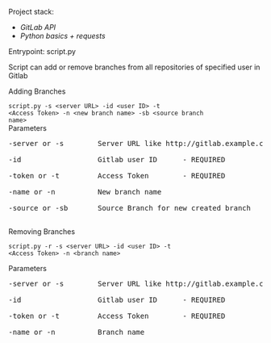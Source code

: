 Project stack:
- <i> GitLab API </i>
- <i> Python basics + requests </i>

Entrypoint: script.py

Script can add or remove branches from all repositories of specified user in Gitlab

Adding Branches

<code>script.py -s \<server URL> -id \<user ID> -t \<Access Token> -n \<new branch name> -sb \<source branch name> </code><br>
Parameters
<pre>
-server or -s        Server URL like http://gitlab.example.com   -default https://gitlab.com <br>
-id                  Gitlab user ID      - REQUIRED<br>
-token or -t         Access Token        - REQUIRED<br>
-name or -n          New branch name                             -default NewBranch<br>
-source or -sb       Source Branch for new created branch        -default master<br>
</pre>
Removing Branches<br>

<code>script.py -r -s \<server URL> -id \<user ID> -t \<Access Token> -n \<branch name><br> </code><br>
Parameters
<pre>
-server or -s        Server URL like http://gitlab.example.com   -default https://gitlab.com<br>
-id                  Gitlab user ID      - REQUIRED<br>
-token or -t         Access Token        - REQUIRED<br>
-name or -n          Branch name                                  -default NewBranch<br></pre>

